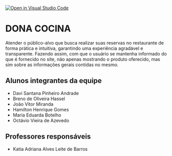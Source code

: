[![Open in Visual Studio Code](https://classroom.github.com/assets/open-in-vscode-2e0aaae1b6195c2367325f4f02e2d04e9abb55f0b24a779b69b11b9e10269abc.svg)](https://classroom.github.com/online_ide?assignment_repo_id=19332029&assignment_repo_type=AssignmentRepo)

# DONA COCINA

Atender o público-alvo que busca realizar suas reservas no restaurante de forma prática e intuitiva, garantindo uma experiência agradável e transparente. Fazendo assim, com que  o usuário se mantenha informado do que é fornecido no site, não apenas mostrando o produto oferecido, mas sim sobre as informações gerais contidas no mesmo.

## Alunos integrantes da equipe

* Davi Santana Pinheiro Andrade
* Breno de Oliveira Hassel
* João Vitor Miranda
* Hamilton Henrique Gomes
* Maria Eduarda Botelho
* Octávio Vieira de Azevedo
 

## Professores responsáveis

* Katia Adriana Alves Leite de Barros
